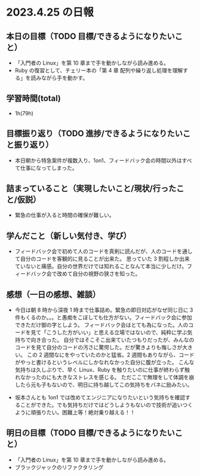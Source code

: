 # 2023.4.25 の日報

## 本日の目標（TODO 目標/できるようになりたいこと）

- 「入門者の Linux」を第 10 章まで手を動かしながら読み進める。
- Ruby の復習として、チェリー本の「第 4 章 配列や繰り返し処理を理解する」を読みながら手を動かす。

## 学習時間(total)

- 1h(79h)

## 目標振り返り（TODO 進捗/できるようになりたいこと振り返り）

- 本日朝から特急案件が複数入り、1on1、フィードバック会の時間以外はすべて仕事になってしまった。

## 詰まっていること（実現したいこと/現状/行ったこと/仮説）

- 緊急の仕事が入ると時間の確保が難しい。

## 学んだこと（新しい気付き、学び）

- フィードバック会で初めて人のコードを真剣に読んだが、人のコードを通して自分のコードを客観的に見ることが出来た。
  思っていた 3 割程しか出来ていないと痛感。自分の世界だけでは知れることなんて本当に少しだけ。フィードバック会で改めて自分の視野の狭さを知った。

## 感想（一日の感想、雑談）

- 今日は朝 8 時から深夜 1 時まで仕事詰め。緊急の即日対応がなぜ同じ日に 3 件もくるのか。。。と愚痴をこぼしても仕方がない。フィードバック会に参加できただけ御の字としよう。
  フィードバック会はとても為になった。人のコードを見て「こうした方がいい」と思える立場ではないので、純粋に学ぶ気持ちで向き合った。
  自分ではそこそこ出来ていたつもりだったが、みんなのコードを見て自分のコードの汚さに驚愕した。だが驚きよりも悔しさが大きい。
  この 2 週間なにをやっていたのかと猛省。2 週間もありながら、コードがやっと書けるというレベルにしかなれなかった自分に腹が立った。
  こんな気持ちは久しぶりで、早く Linux、Ruby を触りたいのに仕事が終わらず触れなかったのにも大きなストレスを感じる。
  ただここで無理をして体調を崩したら元も子もないので、明日に持ち越してこの気持ちをバネに励みたい。

- 坂本さんとも 1on1 では改めてエンジニアになりたいという気持ちを確認することができた。でも気持ちだけではどうしようもないので技術が追いつくように頑張りたい。困難上等！絶対乗り越える！！

## 明日の目標（TODO 目標/できるようになりたいこと）

- 「入門者の Linux」を第 10 章まで手を動かしながら読み進める。
- ブラックジャックのリファクタリング
